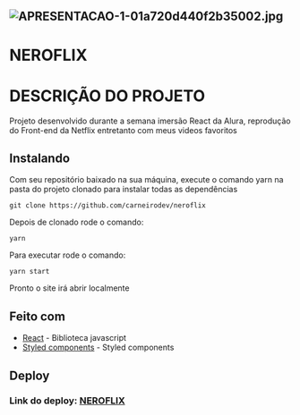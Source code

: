 

![APRESENTACAO-1-01a720d440f2b35002.jpg](http://neroflix.carneirodev.com/NFin.jpg)
----------
# NEROFLIX
# DESCRIÇÃO DO PROJETO
Projeto desenvolvido durante a semana imersão React da Alura, reprodução do Front-end da Netflix entretanto com meus videos favoritos

## Instalando
Com seu repositório baixado na sua máquina, execute o comando yarn na pasta do projeto clonado para instalar todas as dependências
```shell
git clone https://github.com/carneirodev/neroflix
```

Depois de clonado rode o comando:
```shell
yarn
```
Para executar rode o comando:
```shell
yarn start
```
Pronto o site irá abrir localmente
## Feito com
* [React](http://reactjs.org/) - Biblioteca javascript
* [Styled components](https://styled-components.com/) - Styled components
## Deploy
### Link do deploy: [NEROFLIX](http://neroflix.carneirodev.com/)


